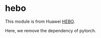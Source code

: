 # hebo

This module is from Huawei [HEBO](https://github.com/huawei-noah/HEBO).

Here, we remove the dependency of pytorch.

